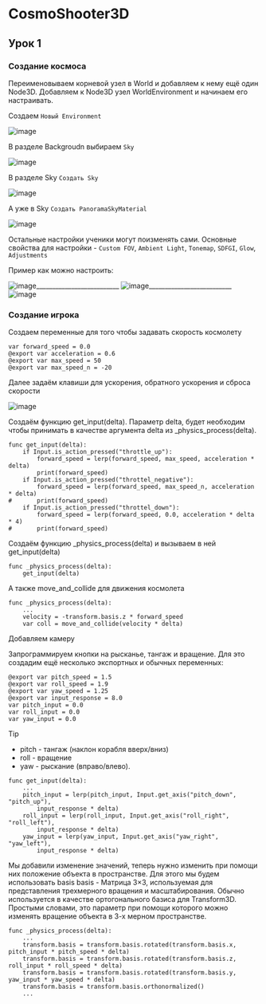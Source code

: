 # CosmoShooter3D

## Урок 1

### Создание космоса

Переименовываем корневой узел в World и добавляем к нему ещё один Node3D. Добавляем к Node3D узел WorldEnvironment и начинаем его настраивать.

Создаем `Новый Environment`

![image](https://github.com/user-attachments/assets/70497967-373a-4c46-96b0-34c052d21174)

В разделе Backgroudn выбираем `Sky`

![image](https://github.com/user-attachments/assets/bb5bbe02-dbf7-4650-b1b7-d3a80840ceac)

В разделе Sky `Создать Sky`

![image](https://github.com/user-attachments/assets/98181a7c-2e83-4a48-acd5-3dda31a0582a)

А уже в Sky `Создать PanoramaSkyMaterial`

![image](https://github.com/user-attachments/assets/3ec7c941-483f-4cca-af8d-644ece8b983a)

Остальные настройки ученики могут поизменять сами. Основные свойства для настройки - `Custom FOV`, `Ambient Light`, `Tonemap`, `SDFGI`, `Glow`, `Adjustments`

Пример как можно настроить:

![image](https://github.com/user-attachments/assets/18db1442-fcc1-4bb9-a852-a5867a199ee9)__________________________
![image](https://github.com/user-attachments/assets/e1fe6a6f-dddf-4c5a-927d-5054beab9fb2)__________________________
![image](https://github.com/user-attachments/assets/f21e9c54-47a8-49c6-8679-dd14c80385ea)

### Создание игрока

Создаем переменные для того чтобы задавать скорость космолету

```gdscript
var forward_speed = 0.0
@export var acceleration = 0.6
@export var max_speed = 50
@export var max_speed_n = -20
```

Далее задаём клавиши для ускорения, обратного ускорения и сброса скорости

![image](https://github.com/user-attachments/assets/db609b4c-3399-4275-a291-a01247a78c47)

Создаём функцию get_input(delta). Параметр delta, будет необходим чтобы принимать в качестве аргумента delta из _physics_process(delta). 

```gdscript
func get_input(delta):
	if Input.is_action_pressed("throttle_up"):
		forward_speed = lerp(forward_speed, max_speed, acceleration * delta)
		print(forward_speed)
	if Input.is_action_pressed("throttel_negative"):
		forward_speed = lerp(forward_speed, max_speed_n, acceleration * delta)
#		print(forward_speed)
	if Input.is_action_pressed("throttel_down"):
		forward_speed = lerp(forward_speed, 0.0, acceleration * delta * 4)
#		print(forward_speed)
```

Создаём функцию _physics_process(delta) и вызываем в ней get_input(delta)

```gdscript
func _physics_process(delta):
	get_input(delta)
```

А также move_and_collide для движения космолета

```gdscript
func _physics_process(delta):
	...
	velocity = -transform.basis.z * forward_speed
	var coll = move_and_collide(velocity * delta)
```

Добавляем камеру

Запрограммируем кнопки на рысканье, тангаж и вращение. Для это создадим ещё несколько экспортных и обычных переменных:

```gdscript
@export var pitch_speed = 1.5
@export var roll_speed = 1.9
@export var yaw_speed = 1.25
@export var input_response = 8.0
var pitch_input = 0.0
var roll_input = 0.0
var yaw_input = 0.0
```

> [!Tip]
> * pitch - тангаж (наклон корабля вверх/вниз)
> * roll - вращение
> * yaw - рыскание (вправо/влево).<br>

```gdscript
func get_input(delta):
	...
	pitch_input = lerp(pitch_input, Input.get_axis("pitch_down", "pitch_up"),
		input_response * delta)
	roll_input = lerp(roll_input, Input.get_axis("roll_right", "roll_left"), 
		input_response * delta)
	yaw_input = lerp(yaw_input, Input.get_axis("yaw_right", "yaw_left"),
		input_response * delta)
```

Мы добавили изменение значений, теперь нужно изменить при помощи них положение объекта в пространстве. Для этого мы будем использовать basis 
basis - Матрица 3×3, используемая для представления трехмерного вращения и масштабирования. Обычно используется в качестве ортогонального базиса для Transform3D. Простыми словами, это параметр при помощи которого можно изменять вращение объекта в 3-х мерном пространстве.

```gdscript
func _physics_process(delta):
	...
	transform.basis = transform.basis.rotated(transform.basis.x, pitch_input * pitch_speed * delta)
	transform.basis = transform.basis.rotated(transform.basis.z, roll_input * roll_speed * delta)
	transform.basis = transform.basis.rotated(transform.basis.y, yaw_input * yaw_speed * delta)
	transform.basis = transform.basis.orthonormalized()
	...
```
